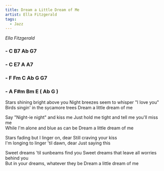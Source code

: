 ```yaml
---
title: Dream a Little Dream of Me
artist: Ella Fitzgerald
tags: 
  - Jazz
---
```


*Ella Fitzgerald*

### - C B7 Ab G7 
### - C E7 A A7 
### - F Fm C Ab G G7  
### - A F#m Bm E ( Ab G )

Stars shining bright above you Night breezes seem to whisper "I love you"  
Birds singin' in the sycamore trees  Dream a little dream of me

Say "Night-ie night" and kiss me  Just hold me tight and tell me you'll miss me  
While I'm alone and blue as can be  Dream a little dream of me

Stars fading but I linger on, dear  Still craving your kiss  
I'm longing to linger 'til dawn, dear  Just saying this

Sweet dreams 'til sunbeams find you  Sweet dreams that leave all worries behind you  
But in your dreams, whatever they be  Dream a little dream of me